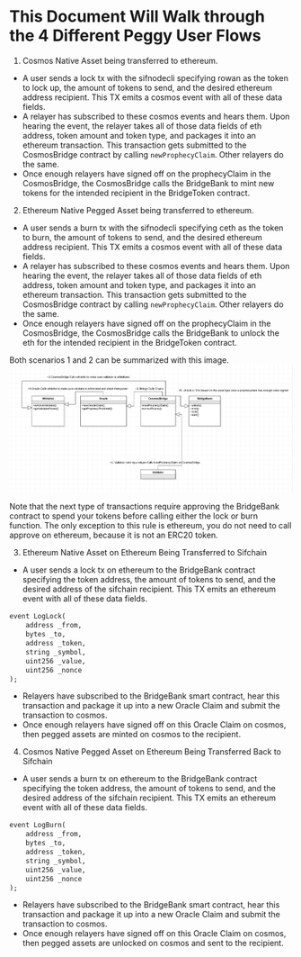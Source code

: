 # This Document Will Walk through the 4 Different Peggy User Flows

1. Cosmos Native Asset being transferred to ethereum.
- A user sends a lock tx with the sifnodecli specifying rowan as the token to lock up, the amount of tokens to send, and the desired ethereum address recipient. This TX emits a cosmos event with all of these data fields.
- A relayer has subscribed to these cosmos events and hears them. Upon hearing the event, the relayer takes all of those data fields of eth address, token amount and token type, and packages it into an ethereum transaction. This transaction gets submitted to the CosmosBridge contract by calling ```newProphecyClaim```. Other relayers do the same.
- Once enough relayers have signed off on the prophecyClaim in the CosmosBridge, the CosmosBridge calls the BridgeBank to mint new tokens for the intended recipient in the BridgeToken contract.


2. Ethereum Native Pegged Asset being transferred to ethereum.
- A user sends a burn tx with the sifnodecli specifying ceth as the token to burn, the amount of tokens to send, and the desired ethereum address recipient. This TX emits a cosmos event with all of these data fields.
- A relayer has subscribed to these cosmos events and hears them. Upon hearing the event, the relayer takes all of those data fields of eth address, token amount and token type, and packages it into an ethereum transaction. This transaction gets submitted to the CosmosBridge contract by calling ```newProphecyClaim```. Other relayers do the same.
- Once enough relayers have signed off on the prophecyClaim in the CosmosBridge, the CosmosBridge calls the BridgeBank to unlock the eth for the intended recipient in the BridgeToken contract.

Both scenarios 1 and 2 can be summarized with this image.
![image info](images/peggy-flow.png)



Note that the next type of transactions require approving the BridgeBank contract to spend your tokens before calling either the lock or burn function. The only exception to this rule is ethereum, you do not need to call approve on ethereum, because it is not an ERC20 token.


3. Ethereum Native Asset on Ethereum Being Transferred to Sifchain
- A user sends a lock tx on ethereum to the BridgeBank contract specifying the token address, the amount of tokens to send, and the desired address of the sifchain recipient. This TX emits an ethereum event with all of these data fields.

```
event LogLock(
    address _from,
    bytes _to,
    address _token,
    string _symbol,
    uint256 _value,
    uint256 _nonce
);
```
- Relayers have subscribed to the BridgeBank smart contract, hear this transaction and package it up into a new Oracle Claim and submit the transaction to cosmos.
- Once enough relayers have signed off on this Oracle Claim on cosmos, then pegged assets are minted on cosmos to the recipient.


4. Cosmos Native Pegged Asset on Ethereum Being Transferred Back to Sifchain
- A user sends a burn tx on ethereum to the BridgeBank contract specifying the token address, the amount of tokens to send, and the desired address of the sifchain recipient. This TX emits an ethereum event with all of these data fields.
```
event LogBurn(
    address _from,
    bytes _to,
    address _token,
    string _symbol,
    uint256 _value,
    uint256 _nonce
);
```
- Relayers have subscribed to the BridgeBank smart contract, hear this transaction and package it up into a new Oracle Claim and submit the transaction to cosmos.
- Once enough relayers have signed off on this Oracle Claim on cosmos, then pegged assets are unlocked on cosmos and sent to the recipient.
